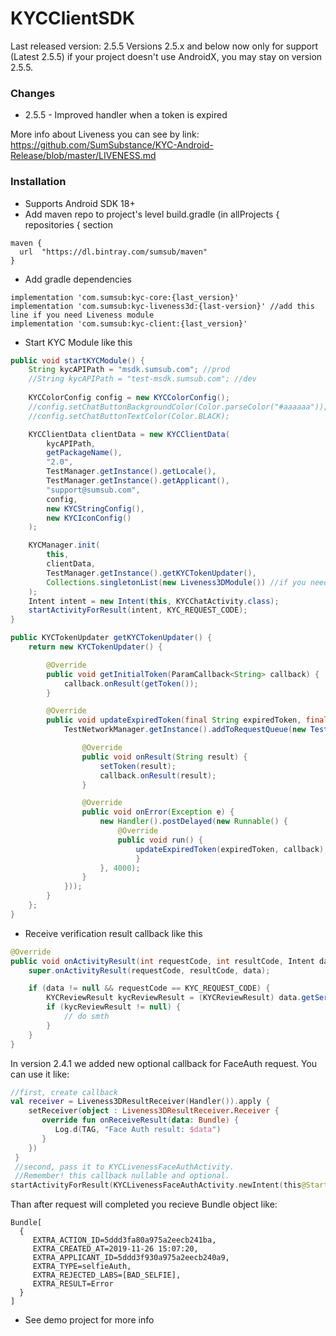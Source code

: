 # KYCClientSDK
Last released version: 2.5.5
Versions 2.5.x and below now only for support (Latest 2.5.5)
if your project doesn't use AndroidX, you may stay on version 2.5.5.

### Changes
* 2.5.5 - Improved handler when a token is expired
  
More info about Liveness you can see by link: https://github.com/SumSubstance/KYC-Android-Release/blob/master/LIVENESS.md

### Installation
* Supports Android SDK 18+
* Add maven repo to project's level build.gradle (in allProjects { repositories { section
```
maven {
  url  "https://dl.bintray.com/sumsub/maven"
}
```
* Add gradle dependencies
```
implementation 'com.sumsub:kyc-core:{last_version}'
implementation 'com.sumsub:kyc-liveness3d:{last-version}' //add this line if you need Liveness module
implementation 'com.sumsub:kyc-client:{last_version}'
```
* Start KYC Module like this
```java
public void startKYCModule() {
    String kycAPIPath = "msdk.sumsub.com"; //prod
    //String kycAPIPath = "test-msdk.sumsub.com"; //dev
    
    KYCColorConfig config = new KYCColorConfig();
    //config.setChatButtonBackgroundColor(Color.parseColor("#aaaaaa"));
    //config.setChatButtonTextColor(Color.BLACK);

    KYCClientData clientData = new KYCClientData(
        kycAPIPath,
        getPackageName(),
        "2.0",
        TestManager.getInstance().getLocale(),
        TestManager.getInstance().getApplicant(),
        "support@sumsub.com",
        config,
        new KYCStringConfig(),
        new KYCIconConfig()
    );

    KYCManager.init(
        this, 
        clientData, 
        TestManager.getInstance().getKYCTokenUpdater(), 
        Collections.singletonList(new Liveness3DModule()) //if you need Liveness module or empty list instead
    );
    Intent intent = new Intent(this, KYCChatActivity.class);
    startActivityForResult(intent, KYC_REQUEST_CODE);
}

public KYCTokenUpdater getKYCTokenUpdater() {
    return new KYCTokenUpdater() {

        @Override
        public void getInitialToken(ParamCallback<String> callback) {
            callback.onResult(getToken());
        }

        @Override
        public void updateExpiredToken(final String expiredToken, final ParamCallback<String> callback) {
            TestNetworkManager.getInstance().addToRequestQueue(new TestAuthRequest(getLogin(), getPasssword(), new TestRequestListener<String>() {

                @Override
                public void onResult(String result) {
                    setToken(result);
                    callback.onResult(result);
                }

                @Override
                public void onError(Exception e) {
                    new Handler().postDelayed(new Runnable() {
                        @Override
                        public void run() {
                            updateExpiredToken(expiredToken, callback);
                            }
                    }, 4000);
                }
            }));
        }
    };
}

```
* Receive verification result callback like this

```java
@Override
public void onActivityResult(int requestCode, int resultCode, Intent data) {
    super.onActivityResult(requestCode, resultCode, data);

    if (data != null && requestCode == KYC_REQUEST_CODE) {
        KYCReviewResult kycReviewResult = (KYCReviewResult) data.getSerializableExtra(KYCChatActivity.KYC_VERIFICATION_KEY);
        if (kycReviewResult != null) {
            // do smth
        }
    }
}

```
In version 2.4.1 we added new optional callback for FaceAuth request. You can use it like:
```kotlin
//first, create callback
val receiver = Liveness3DResultReceiver(Handler()).apply {
    setReceiver(object : Liveness3DResultReceiver.Receiver {
       override fun onReceiveResult(data: Bundle) {
          Log.d(TAG, "Face Auth result: $data")
       }
    })
 }
 //second, pass it to KYCLivenessFaceAuthActivity. 
 //Remember! this callback nullable and optional.
startActivityForResult(KYCLivenessFaceAuthActivity.newIntent(this@StartActivity, BuildConfig.BASE_URL, applicantId, token, Locale.getDefault(), customization, receiver), KYCLiveness3D.REQUEST_CODE_ID_FACE_AUTH)
```
Than after request will completed you recieve Bundle object like:
```
Bundle[
  {
     EXTRA_ACTION_ID=5ddd3fa80a975a2eecb241ba, 
     EXTRA_CREATED_AT=2019-11-26 15:07:20, 
     EXTRA_APPLICANT_ID=5ddd3f930a975a2eecb240a9, 
     EXTRA_TYPE=selfieAuth, 
     EXTRA_REJECTED_LABS=[BAD_SELFIE], 
     EXTRA_RESULT=Error
  }
]
```

* See demo project for more info
